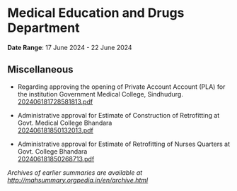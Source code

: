 # Medical Education and Drugs Department

**Date Range**: 17 June 2024 - 22 June 2024


## Miscellaneous
- Regarding approving the opening of Private Account Account (PLA) for the institution Government Medical College, Sindhudurg.\
  [202406181728581813.pdf](https://gr.maharashtra.gov.in/Site/Upload/Government%20Resolutions/English/202406181728581813.pdf)

- Administrative approval for Estimate of Construction  of Retrofitting   at Govt. Medical College  Bhandara\
  [202406181850132013.pdf](https://gr.maharashtra.gov.in/Site/Upload/Government%20Resolutions/English/202406181850132013.pdf)

- Administrative approval for Estimate of Retrofitting of Nurses Quarters at Govt. College  Bhandara\
  [202406181850268713.pdf](https://gr.maharashtra.gov.in/Site/Upload/Government%20Resolutions/English/202406181850268713.pdf)


*Archives of earlier summaries are available at http://mahsummary.orgpedia.in/en/archive.html*
